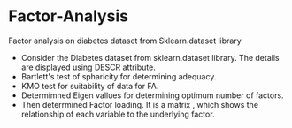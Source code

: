 # Factor-Analysis
Factor analysis on diabetes dataset from Sklearn.dataset library 

* Consider the Diabetes dataset from sklearn.dataset library. The details are displayed using DESCR attribute.
*  Bartlett's test of spharicity for determining adequacy.
*  KMO test for suitability of data for FA.
*  Determimned Eigen vallues for determining optimum number of factors.
*  Then deterrmined Factor loading. It is a matrix , which shows the relationship of each variable to the underlying factor.
